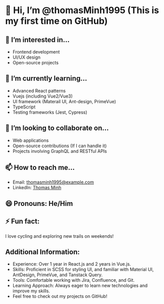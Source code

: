 # 👋 Hi, I’m @thomasMinh1995 (This is my first time on GitHub)

## 👀 I’m interested in...
- Frontend development
- UI/UX design
- Open-source projects

## 🌱 I’m currently learning...
- Advanced React patterns
- Vuejs (including Vue2/Vue3)
- UI framework (Materail UI, Ant-design, PrimeVue)
- TypeScript
- Testing frameworks (Jest, Cypress)

## 💞️ I’m looking to collaborate on...
- Web applications
- Open-source contributions (If I can handle it)
- Projects involving GraphQL and RESTful APIs

## 📫 How to reach me...
- Email: thomasminh1995@example.com
- LinkedIn: [Thomas Minh](https://www.linkedin.com/in/thomasminh)

## 😄 Pronouns: He/Him

## ⚡ Fun fact: 
I love cycling and exploring new trails on weekends!

## Additional Information:
- Experience: Over 1 year in React.js and 2 years in Vue.js.
- Skills: Proficient in SCSS for styling UI, and familiar with Material UI, AntDesign, PrimeVue, and Tanstack Query.
- Tools: Comfortable working with Jira, Confluence, and Git.
- Learning Approach: Always eager to learn new technologies and improve my skills.
- Feel free to check out my projects on GitHub!
